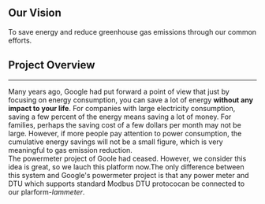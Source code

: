 <!-- toc -->

## Our Vision

To save energy and reduce greenhouse gas emissions through our common efforts.



## Project Overview

---

Many years ago, Google had put forward a point of view that just by focusing on energy consumption, you can save a lot of energy **without any impact to your life**. For companies with large electricity consumption, saving a few percent of the energy means saving a lot of money. For families, perhaps the saving cost of a few dollars per month may not be large. However, if more people pay attention to power consumption, the cumulative energy savings will not be a small figure, which is very meaningful to gas emission reduction.  
The powermeter project of Goole had ceased. However, we consider this idea is great, so we lauch this platform now.The only difference between this system and Google's powermeter project is that any power meter and DTU which supports standard Modbus DTU protococan be connected to our plarform-*lammeter*.